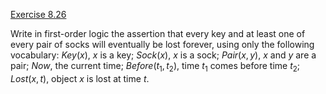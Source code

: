 [Exercise 8.26](ex_26/)

Write in first-order logic the assertion that every key and at least one
of every pair of socks will eventually be lost forever, using only the
following vocabulary: ${Key}(x)$, $x$ is a key; ${Sock}(x)$, $x$ is
a sock; ${Pair}(x,y)$, $x$ and $y$ are a pair; ${Now}$, the current
time; ${Before}(t_1,t_2)$, time $t_1$ comes before time $t_2$;
${Lost}(x,t)$, object $x$ is lost at time $t$.
